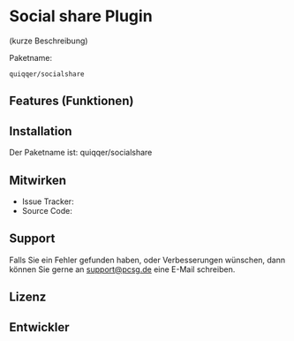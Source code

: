 
Social share Plugin
========
(kurze Beschreibung)


Paketname:

    quiqqer/socialshare


Features (Funktionen)
--------


Installation
------------

Der Paketname ist: quiqqer/socialshare


Mitwirken
----------

- Issue Tracker: 
- Source Code: 


Support
-------

Falls Sie ein Fehler gefunden haben, oder Verbesserungen wünschen,
dann können Sie gerne an support@pcsg.de eine E-Mail schreiben.


Lizenz
-------


Entwickler
--------
